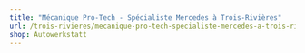 ```yaml
---
title: "Mécanique Pro-Tech - Spécialiste Mercedes à Trois-Rivières"
url: /trois-rivieres/mecanique-pro-tech-specialiste-mercedes-a-trois-rivieres/
shop: Autowerkstatt
---
```


